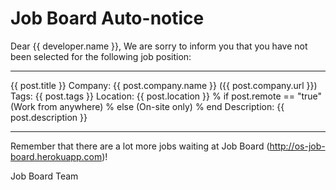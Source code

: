 Job Board Auto-notice
=====================

Dear {{ developer.name }},
We are sorry to inform you that you have not been selected for the following job position:

-----------------------------------------------------------------

{{ post.title }}
Company: {{ post.company.name }} ({{ post.company.url }})
Tags: {{ post.tags }}
Location: {{ post.location }}
% if post.remote == "true"
(Work from anywhere)
% else
(On-site only)
% end
Description:
{{ post.description }}

-----------------------------------------------------------------

Remember that there are a lot more jobs waiting at Job Board (http://os-job-board.herokuapp.com)!

Job Board Team
